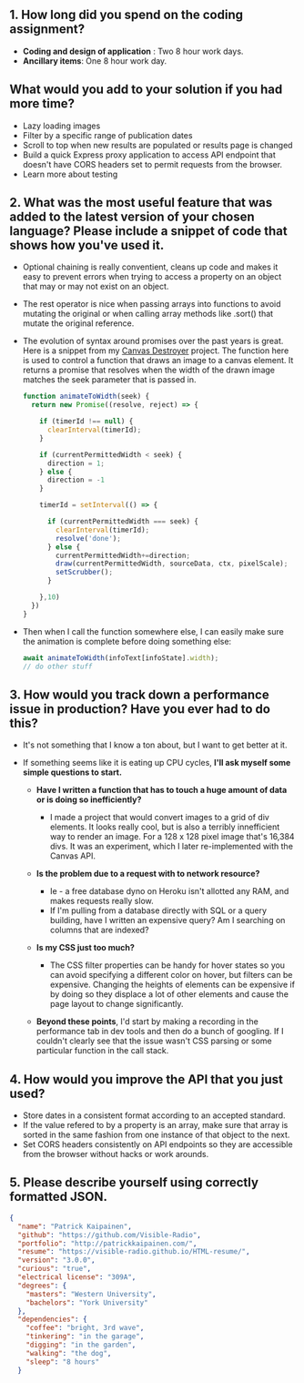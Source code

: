 ## 1. How long did you spend on the coding assignment?

  * **Coding and design of application** : Two 8 hour work days.
  * **Ancillary items**: One 8 hour work day.

## What would you add to your solution if you had more time?
  * Lazy loading images
  * Filter by a specific range of publication dates
  * Scroll to top when new results are populated or results page is changed
  * Build a quick Express proxy application to access API endpoint that doesn't have CORS headers set to permit requests from the browser.
  * Learn more about testing

## 2. What was the most useful feature that was added to the latest version of your chosen language? Please include a snippet of code that shows how you've used it.
  * Optional chaining is really conventient, cleans up code and makes it easy to prevent errors when trying to access a property on an object that may or may not exist on an object.
  * The rest operator is nice when passing arrays into functions to avoid mutating the original or when calling array methods like .sort() that mutate the original reference.
  * The evolution of syntax around promises over the past years is great. Here is a snippet from my [Canvas Destroyer](http://patrickkaipainen.com/) project. The function here is used to control a function that draws an image to a canvas element. It returns a promise that resolves when the width of the drawn image matches the seek parameter that is passed in.

      ````javascript
      function animateToWidth(seek) {
        return new Promise((resolve, reject) => {

          if (timerId !== null) {
            clearInterval(timerId);
          }

          if (currentPermittedWidth < seek) {
            direction = 1;
          } else {
            direction = -1
          }

          timerId = setInterval(() => {

            if (currentPermittedWidth === seek) {
              clearInterval(timerId);
              resolve('done');
            } else {
              currentPermittedWidth+=direction;
              draw(currentPermittedWidth, sourceData, ctx, pixelScale);
              setScrubber();
            }

          },10)
        })
      }

  *  Then when I call the function somewhere else, I can easily make sure the animation is complete before doing something else:
      ````javascript
      await animateToWidth(infoText[infoState].width);
      // do other stuff

## 3. How would you track down a performance issue in production? Have you ever had to do this?
  * It's not something that I know a ton about, but I want to get better at it.

  * If something seems like it is eating up CPU cycles, **I'll ask myself some simple questions to start.**

    * **Have I written a function that has to touch a huge amount of data or is doing so inefficiently?**
      * I made a project that would convert images to a grid of div elements. It looks really cool, but is also a terribly innefficient way to render an image. For a 128 x 128 pixel image that's 16,384 divs. It was an experiment, which I later re-implemented with the Canvas API.

    * **Is the problem due to a request with to network resource?**
      * Ie - a free database dyno on Heroku isn't allotted any RAM, and makes requests really slow.
      * If I'm pulling from a database directly with SQL or a query building, have I written an expensive query?  Am I searching on columns that are indexed?

    * **Is my CSS just too much?**
      * The CSS filter properties can be handy for hover states so you can avoid specifying a different color on hover, but filters can be expensive.  Changing the heights of elements can be expensive if by doing so they displace a lot of other elements and cause the page layout to change significantly.

    * **Beyond these points**, I'd start by making a recording in the performance tab in dev tools and then do a bunch of googling. If I couldn't clearly see that the issue wasn't CSS parsing or some particular function in the call stack.

## 4. How would you improve the API that you just used?
  * Store dates in a consistent format according to an accepted standard.
  * If the value refered to by a property is an array, make sure that array is sorted in the same fashion from one instance of that object to the next.
  * Set CORS headers consistently on API endpoints so they are accessible from the browser without hacks or work arounds.

## 5. Please describe yourself using correctly formatted JSON.
  ````json
  {
    "name": "Patrick Kaipainen",
    "github": "https://github.com/Visible-Radio",
    "portfolio": "http://patrickkaipainen.com/",
    "resume": "https://visible-radio.github.io/HTML-resume/",
    "version": "3.0.0",
    "curious": "true",
    "electrical license": "309A",
    "degrees": {
      "masters": "Western University",
      "bachelors": "York University"
    },
    "dependencies": {
      "coffee": "bright, 3rd wave",
      "tinkering": "in the garage",
      "digging": "in the garden",
      "walking": "the dog",
      "sleep": "8 hours"
    }
